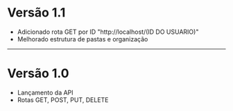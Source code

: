 <h1>Versão 1.1</h1>

- Adicionado rota GET por ID "http://localhost/(ID DO USUARIO)"
- Melhorado estrutura de pastas e organização

---

<h1>Versão 1.0</h1>

- Lançamento da API
- Rotas GET, POST, PUT, DELETE
